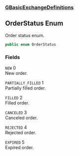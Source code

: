 ### [GBasicExchangeDefinitions](./GBasicExchangeDefinitions.md 'GBasicExchangeDefinitions')
## OrderStatus Enum
Order status enum.  
```csharp
public enum OrderStatus
```
### Fields
<a name='GBasicExchangeDefinitions-OrderStatus-NEW'></a>
`NEW` 0  
New order.  
  
<a name='GBasicExchangeDefinitions-OrderStatus-PARTIALLY_FILLED'></a>
`PARTIALLY_FILLED` 1  
Partially filled order.  
  
<a name='GBasicExchangeDefinitions-OrderStatus-FILLED'></a>
`FILLED` 2  
Filled order.  
  
<a name='GBasicExchangeDefinitions-OrderStatus-CANCELED'></a>
`CANCELED` 3  
Canceled order.  
  
<a name='GBasicExchangeDefinitions-OrderStatus-REJECTED'></a>
`REJECTED` 4  
Rejected order.  
  
<a name='GBasicExchangeDefinitions-OrderStatus-EXPIRED'></a>
`EXPIRED` 5  
Expired order.  
  
